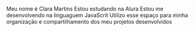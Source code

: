 Meu nome é Clara Martins
Estou estudando na Alura
Estou me desenvolvendo na linguaguem JavaScrit
Utilizo esse espaço para minha organização e compartilhamento dos meu projetos desenvolvidos
